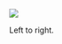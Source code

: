 ![](https://db-feed.s3.us-east-1.amazonaws.com/next-s3-uploads/659cea80-dafa-4edd-a7d8-f226a3dfe06b/gif-2022-10-28_10-30-32%25402x.gif)

Left to right.
